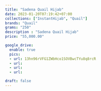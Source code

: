 ```yaml
---
title: "Sadena Quail Hijab"
date: 2023-01-20T07:19:42+07:00
collections: ["InstantHijab", "Quail"]
brands: "Quail"
grams: "250"
description : "Sadena Quail Hijab"
price: "55,000.00"

google_drive:
  enable: true
  pics:
  - url: 13hn96rVFG1ZWbHco1SOVBwcTYu8q8rcR
  - url: 
  - url: 
  - url: 

draft: false
---
```


    
  
